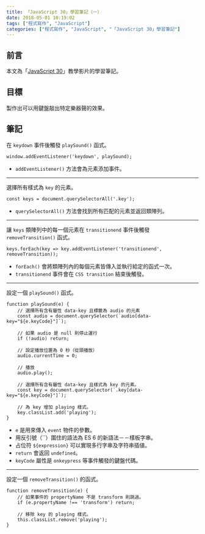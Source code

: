 ```yaml
---
title: 「JavaScript 30」學習筆記（一）
date: 2018-05-01 10:19:02
tags: ["程式寫作", "JavaScript"]
categories: ["程式寫作", "JavaScript", "「JavaScript 30」學習筆記"]
---
```


## 前言
本文為「[JavaScript 30](https://javascript30.com/)」教學影片的學習筆記。

## 目標
製作出可以用鍵盤敲出特定樂器聲的效果。

## 筆記
在 `keydown` 事件後觸發 `playSound()` 函式。
```JS
window.addEventListener('keydown', playSound);
```
- `addEventListener()` 方法會為元素添加事件。
---
選擇所有樣式為 `key` 的元素。
```JS
const keys = document.querySelectorAll('.key');
```
- `querySelectorAll()` 方法會找到所有匹配的元素並返回類陣列。
---
讓 `keys` 類陣列中的每一個元素在 `transitionend` 事件後觸發 `removeTransition()` 函式。
```JS
keys.forEach(key => key.addEventListener('transitionend', removeTransition));
```
- `forEach()` 會將類陣列內的每個元素皆傳入並執行給定的函式一次。
- `transitionend` 事件會在 `CSS transition` 結束後觸發。
---
設定一個 `playSound()` 函式。
```JS
function playSound(e) {
    // 選擇所有含有屬性 data-key 且標籤為 audio 的元素
    const audio = document.querySelector(`audio[data-key="${e.keyCode}"]`);
    
    // 如果 audio 是 null 則停止運行
    if (!audio) return;
    
    // 設定播放位置為 0 秒（從頭播放）
    audio.currentTime = 0;
    
    // 播放
    audio.play();
    
    // 選擇所有含有屬性 data-key 且樣式為 key 的元素。
    const key = document.querySelector(`.key[data-key="${e.keyCode}"]`);
    
    // 為 key 增加 playing 樣式。
    key.classList.add('playing');
}
```
- `e` 是用來傳入 `event` 物件的參數。
- 用反引號（\`\`）圍住的語法為 ES 6 的新語法－－樣板字串。
- 占位符 `${expression}` 可以實現多行字串及字符串插値。
- `return` 會返回 `undefined`。
- `keyCode` 屬性是 `onkeypress` 等事件觸發的鍵盤代碼。
---
設定一個 `removeTransition()` 的函式。
```JS
function removeTransition(e) {
    // 如果事件的 propertyName 不是 transform 則跳過。
    if (e.propertyName !== 'transform') return;

    // 移除 key 的 playing 樣式。
    this.classList.remove('playing');
}
```
